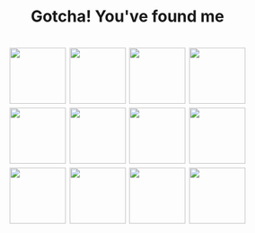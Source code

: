 <h1 align="center">Gotcha! You've found me</h1>

<h1 align="center"> 
  <img src="https://archives.bulbagarden.net/media/upload/3/36/Spr_5b_448.png" height="100" width="100"/>
  <img src="https://archives.bulbagarden.net/media/upload/2/28/Spr_5b_159.png" height="100" width="100"/>
  <img src="https://archives.bulbagarden.net/media/upload/b/be/Spr_5b_376.png" height="100" width="100"/>
  <img src="https://archives.bulbagarden.net/media/upload/0/0b/Spr_5b_008.png" height="100" width="100"/>
  <img src="https://archives.bulbagarden.net/media/upload/9/90/Spr_5b_132_s.png" height="100" width="100"/>
  <img src="https://archives.bulbagarden.net/media/upload/4/46/Spr_5b2_054.png" height="100" width="100"/>
  <img src="https://archives.bulbagarden.net/media/upload/6/62/Spr_5b_061.png" height="100" width="100"/>
  
  <img src="https://archives.bulbagarden.net/media/upload/0/05/Spr_5b_155.png" height="100" width="100"/>
  <img src="https://archives.bulbagarden.net/media/upload/6/6d/Spr_5b_470.png" height="100" width="100"/>
  <img src="https://archives.bulbagarden.net/media/upload/4/40/Spr_5b_143.png" height="100" width="100"/>
  <img src="https://archives.bulbagarden.net/media/upload/1/11/Spr_5b_197_s.png" height="100" width="100"/>
  <img src="https://archives.bulbagarden.net/media/upload/1/19/Spr_5b_103.png" height="100" width="100"/>
<!--   <img src="https://archives.bulbagarden.net/media/upload/8/80/Spr_3f_122.png" height="100" width="100"/> -->
</h1>


